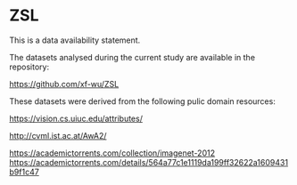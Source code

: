 # ZSL
This is a data availability statement.

The datasets analysed during the current study are available in the repository:

https://github.com/xf-wu/ZSL

These datasets were derived from the following pulic domain resources:

https://vision.cs.uiuc.edu/attributes/

http://cvml.ist.ac.at/AwA2/

https://academictorrents.com/collection/imagenet-2012
https://academictorrents.com/details/564a77c1e1119da199ff32622a1609431b9f1c47
